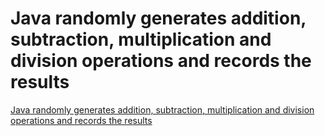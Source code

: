 # Java randomly generates addition, subtraction, multiplication and division operations and records the results
[Java randomly generates addition, subtraction, multiplication and division operations and records the results](https://aiwithcloud.com/2022/09/15/java_randomly_generates_addition_subtraction_multiplication_and_division_operations_and_records_the_results/)